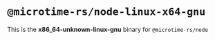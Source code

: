 # `@microtime-rs/node-linux-x64-gnu`

This is the **x86_64-unknown-linux-gnu** binary for `@microtime-rs/node`
